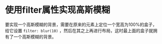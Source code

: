 # 使用filter属性实现高斯模糊

要实现一个高斯模糊的背景，需要在原来的元素上定位一个宽高为100%的盒子，给它设置 `filter: blur(10)` ，然后在其之上再进行布局，这时最上面的盒子就拥有了一个高斯模糊的背景。